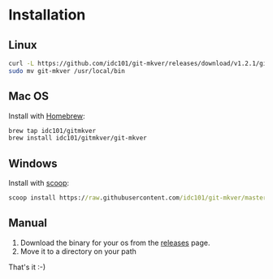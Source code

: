 # Installation

## Linux

```bash
curl -L https://github.com/idc101/git-mkver/releases/download/v1.2.1/git-mkver-linux-amd64-1.2.1.tar.gz | tar xvz
sudo mv git-mkver /usr/local/bin
```

## Mac OS

Install with [Homebrew](https://brew.sh):

```bash
brew tap idc101/gitmkver
brew install idc101/gitmkver/git-mkver
```

## Windows

Install with [scoop](https://scoop.sh):

```cmd
scoop install https://raw.githubusercontent.com/idc101/git-mkver/master/etc/scoop/git-mkver.json
```

## Manual

1. Download the binary for your os from the [releases](https://github.com/idc101/git-mkver/releases) page.
2. Move it to a directory on your path

That's it :-)
